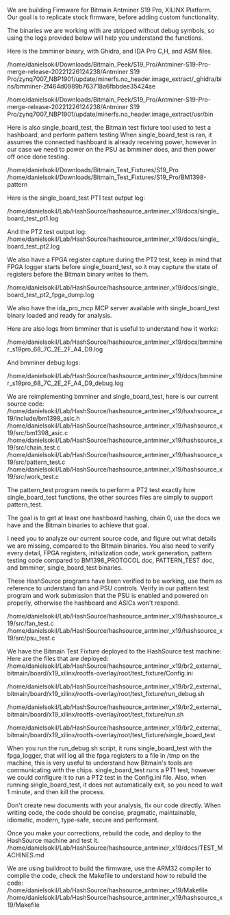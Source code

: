 We are building Firmware for Bitmain Antminer S19 Pro, XILINX Platform. Our goal is to replicate stock firmware, before adding custom functionality.

The binaries we are working with are stripped without debug symbols, so using the logs provided below will help you understand the functions.

Here is the bmminer binary, with Ghidra, and IDA Pro C,H, and ASM files.

/home/danielsokil/Downloads/Bitmain_Peek/S19_Pro/Antminer-S19-Pro-merge-release-20221226124238/Antminer S19 Pro/zynq7007_NBP1901/update/minerfs.no_header.image_extract/\_ghidra/bins/bmminer-2f464d0989b763718a6fbbdee35424ae

/home/danielsokil/Downloads/Bitmain_Peek/S19_Pro/Antminer-S19-Pro-merge-release-20221226124238/Antminer S19 Pro/zynq7007_NBP1901/update/minerfs.no_header.image_extract/usr/bin

Here is also single_board_test, the Bitmain test fixture tool used to test a hashboard, and perform pattern testing
When single_board_test is ran, it assumes the connected hashboard is already receiving power, however in our case we need to power on the PSU as bmminer does, and then power off once done testing.

/home/danielsokil/Downloads/Bitmain_Test_Fixtures/S19_Pro
/home/danielsokil/Downloads/Bitmain_Test_Fixtures/S19_Pro/BM1398-pattern

Here is the single_board_test PT1 test output log:

/home/danielsokil/Lab/HashSource/hashsource_antminer_x19/docs/single_board_test_pt1.log

And the PT2 test output log:
/home/danielsokil/Lab/HashSource/hashsource_antminer_x19/docs/single_board_test_pt2.log

We also have a FPGA register capture during the PT2 test, keep in mind that FPGA logger starts before single_board_test, so it may capture the state of registers before the Bitmain binary writes to them.

/home/danielsokil/Lab/HashSource/hashsource_antminer_x19/docs/single_board_test_pt2_fpga_dump.log

We also have the ida_pro_mcp MCP server available with single_board_test binary loaded and ready for analysis.

Here are also logs from bmminer that is useful to understand how it works:

/home/danielsokil/Lab/HashSource/hashsource_antminer_x19/docs/bmminer_s19pro_68_7C_2E_2F_A4_D9.log

And bmminer debug logs:

/home/danielsokil/Lab/HashSource/hashsource_antminer_x19/docs/bmminer_s19pro_68_7C_2E_2F_A4_D9_debug.log

We are reimplementing bmminer and single_board_test, here is our current source code:
/home/danielsokil/Lab/HashSource/hashsource_antminer_x19/hashsource_x19/include/bm1398_asic.h
/home/danielsokil/Lab/HashSource/hashsource_antminer_x19/hashsource_x19/src/bm1398_asic.c
/home/danielsokil/Lab/HashSource/hashsource_antminer_x19/hashsource_x19/src/chain_test.c
/home/danielsokil/Lab/HashSource/hashsource_antminer_x19/hashsource_x19/src/pattern_test.c
/home/danielsokil/Lab/HashSource/hashsource_antminer_x19/hashsource_x19/src/work_test.c

The pattern_test program needs to perform a PT2 test exactly how single_board_test functions, the other sources files are simply to support pattern_test.

The goal is to get at least one hashboard hashing, chain 0, use the docs we have and the Bitmain binaries to achieve that goal.

I need you to analyze our current source code, and figure out what details we are missing, compared to the Bitmain binaries.
You also need to verify every detail, FPGA registers, initialization code, work generation, pattern testing code compared to BM1398_PROTOCOL doc, PATTERN_TEST doc, and bmminer, single_board_test binaries.

These HashSource programs have been verified to be working, use them as reference to understand fan and PSU controls.
Verify in our pattern test program and work submission that the PSU is enabled and powered on properly, otherwise the hashboard and ASICs won't respond.

/home/danielsokil/Lab/HashSource/hashsource_antminer_x19/hashsource_x19/src/fan_test.c
/home/danielsokil/Lab/HashSource/hashsource_antminer_x19/hashsource_x19/src/psu_test.c

We have the Bitmain Test Fixture deployed to the HashSource test machine:
Here are the files that are deployed:
/home/danielsokil/Lab/HashSource/hashsource_antminer_x19/br2_external_bitmain/board/x19_xilinx/rootfs-overlay/root/test_fixture/Config.ini

/home/danielsokil/Lab/HashSource/hashsource_antminer_x19/br2_external_bitmain/board/x19_xilinx/rootfs-overlay/root/test_fixture/run_debug.sh

/home/danielsokil/Lab/HashSource/hashsource_antminer_x19/br2_external_bitmain/board/x19_xilinx/rootfs-overlay/root/test_fixture/run.sh

/home/danielsokil/Lab/HashSource/hashsource_antminer_x19/br2_external_bitmain/board/x19_xilinx/rootfs-overlay/root/test_fixture/single_board_test

When you run the run_debug.sh script, it runs single_board_test with the fpga_logger, that will log all the fpga registers to a file in /tmp on the machine, this is very useful to understand how Bitmain's tools are communicating with the chips. single_board_test runs a PT1 test, however we could configure it to run a PT2 test in the Config.ini file. Also, when running single_board_test, it does not automatically exit, so you need to wait 1 minute, and then kill the process.

Don't create new documents with your analysis, fix our code directly.
When writing code, the code should be concise, pragmatic, maintainable, idiomatic, modern, type-safe, secure and performant.

Once you make your corrections, rebuild the code, and deploy to the HashSource machine and test it.
/home/danielsokil/Lab/HashSource/hashsource_antminer_x19/docs/TEST_MACHINES.md

We are using buildroot to build the firmware, use the ARM32 compiler to compile the code, check the Makefile to understand how to rebuild the code:
/home/danielsokil/Lab/HashSource/hashsource_antminer_x19/Makefile
/home/danielsokil/Lab/HashSource/hashsource_antminer_x19/hashsource_x19/Makefile
